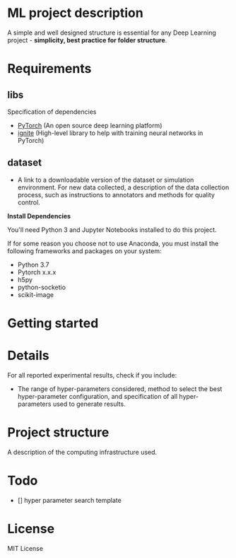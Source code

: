 # ML project description
A simple and well designed structure is essential for any Deep Learning project - **simplicity, best practice for folder structure**. 



# Requirements
## libs
Specification of dependencies
- [PyTorch](https://pytorch.org/) (An open source deep learning platform) 
- [ignite](https://github.com/pytorch/ignite) (High-level library to help with training neural networks in PyTorch)
## dataset
- A link to a downloadable version of the dataset or simulation environment. For new data collected, a description of the data collection process, such as instructions to annotators and methods for quality control.

**Install Dependencies**

You'll need Python 3 and Jupyter Notebooks installed to do this project. 

If for some reason you choose not to use Anaconda, you must install the following frameworks and packages on your system:
* Python 3.7
* Pytorch x.x.x
* h5py
* python-socketio
* scikit-image



# Getting started

# Details
For all reported experimental results, check if you include:
- The range of hyper-parameters considered, method to select the best hyper-parameter configuration, and specification of all hyper-parameters used to generate results.

# Project structure
A description of the computing infrastructure used.

# Todo
- [] hyper parameter search template

# License
MIT License

